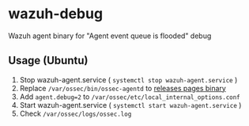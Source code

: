 # wazuh-debug

Wazuh agent binary for "Agent event queue is flooded" debug

## Usage (Ubuntu)

1. Stop wazuh-agent.service ( `systemctl stop wazuh-agent.service` )
2. Replace `/var/ossec/bin/ossec-agentd` to [releases pages binary](https://github.com/k1LoW/wazuh-debug/releases)
3. Add `agent.debug=2` to `/var/ossec/etc/local_internal_options.conf`
4. Start wazuh-agent.service ( `systemctl start wazuh-agent.service` )
5. Check `/var/ossec/logs/ossec.log`
